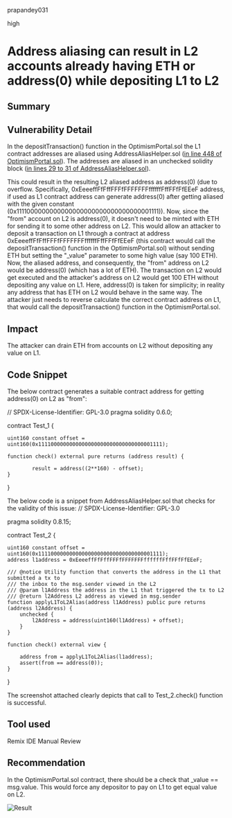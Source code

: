 prapandey031

high

# Address aliasing can result in L2 accounts already having ETH or address(0) while depositing L1 to L2

## Summary

## Vulnerability Detail
In the depositTransaction() function in the OptimismPortal.sol the L1 contract addresses are aliased using AddressAliasHelper.sol ([in line 448 of OptimismPortal.sol](https://github.com/ethereum-optimism/optimism/blob/9b9f78c6613c6ee53b93ca43c71bb74479f4b975/packages/contracts-bedrock/contracts/L1/OptimismPortal.sol#L448)). The addresses are aliased in an unchecked solidity block ([in lines 29 to 31 of AddressAliasHelper.sol](https://github.com/ethereum-optimism/optimism/blob/9b9f78c6613c6ee53b93ca43c71bb74479f4b975/packages/contracts-bedrock/contracts/vendor/AddressAliasHelper.sol#L29)). 

This could result in the resulting L2 aliased address as address(0) (due to overflow. Specifically, 0xEeeeffFfFffFFFfFFFFFFFffffffFffFFfFfEEeF address, if used as L1 contract address can generate address(0) after getting aliased with the given constant (0x1111000000000000000000000000000000001111)). Now, since the "from" account on L2 is address(0), it doesn't need to be minted with ETH for sending it to some other address on L2. This would allow an attacker to deposit a transaction on L1 through a contract at address 0xEeeeffFfFffFFFfFFFFFFFffffffFffFFfFfEEeF (this contract would call the depositTransaction() function in the OptimismPortal.sol) without sending ETH but setting the "_value" parameter to some high value (say 100 ETH). Now, the aliased address, and consequently, the "from" address on L2 would be address(0) (which has a lot of ETH). The transaction on L2 would get executed and the attacker's address on L2 would get 100 ETH without depositing any value on L1. Here, address(0) is taken for simplicity; in reality any address that has ETH on L2 would behave in the same way. The attacker just needs to reverse calculate the correct contract address on L1, that would call the depositTransaction() function in the OptimismPortal.sol.

## Impact
The attacker can drain ETH from accounts on L2 without depositing any value on L1.

## Code Snippet
The below contract generates a suitable contract address for getting address(0) on L2 as "from":

// SPDX-License-Identifier: GPL-3.0
pragma solidity 0.6.0;

contract Test_1 {

    uint160 constant offset = uint160(0x1111000000000000000000000000000000001111);

    function check() external pure returns (address result) {

            result = address((2**160) - offset);
    }
}

The below code is a snippet from AddressAliasHelper.sol that checks for the validity of this issue:
// SPDX-License-Identifier: GPL-3.0

pragma solidity 0.8.15;

contract Test_2 {

    uint160 constant offset = uint160(0x1111000000000000000000000000000000001111);
    address l1address = 0xEeeeffFfFffFFFfFFFFFFFffffffFffFFfFfEEeF;

    /// @notice Utility function that converts the address in the L1 that submitted a tx to
    /// the inbox to the msg.sender viewed in the L2
    /// @param l1Address the address in the L1 that triggered the tx to L2
    /// @return l2Address L2 address as viewed in msg.sender
    function applyL1ToL2Alias(address l1Address) public pure returns (address l2Address) {
        unchecked {
            l2Address = address(uint160(l1Address) + offset);
        }
    }

    function check() external view {

        address from = applyL1ToL2Alias(l1address);
        assert(from == address(0));
    }
}

The screenshot attached clearly depicts that call to Test_2.check() function is successful. 

## Tool used
Remix IDE
Manual Review

## Recommendation
In the OptimismPortal.sol contract, there should be a check that _value == msg.value. This would force any depositor to pay on L1 to get equal value on L2.

![Result](https://user-images.githubusercontent.com/71516802/230629516-74f5e615-b379-4e8f-8352-f43378ee15c3.png)

